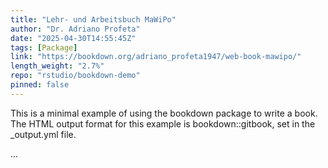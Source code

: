 ```yaml
---
title: "Lehr- und Arbeitsbuch MaWiPo"
author: "Dr. Adriano Profeta"
date: "2025-04-30T14:55:45Z"
tags: [Package]
link: "https://bookdown.org/adriano_profeta1947/web-book-mawipo/"
length_weight: "2.7%"
repo: "rstudio/bookdown-demo"
pinned: false
---
```


<p>This is a minimal example of using the bookdown package to write a book.
The HTML output format for this example is bookdown::gitbook,
set in the _output.yml file.</p> ...
